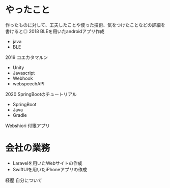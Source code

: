 # やったこと
作ったものに対して、工夫したことや使った技術、気をつけたことなどの詳細を書けると◎
2018
BLEを用いたandroidアプリ作成

* java
* BLE

2019
コエカタマルン

* Unity
* Javascript
* Webhook
* webspeechAPI

2020
SpringBootのチュートリアル

* SpringBoot
* Java
* Gradle

Webshiori
付箋アプリ
# 会社の業務

* Laravelを用いたWebサイトの作成
* SwiftUIを用いたiPhoneアプリの作成


経歴
自分について
